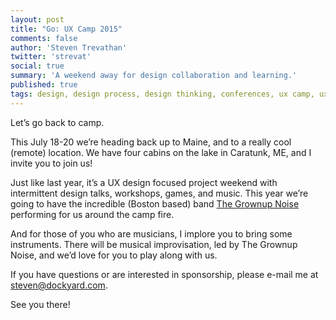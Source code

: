 ```yaml
---
layout: post
title: "Go: UX Camp 2015"
comments: false
author: 'Steven Trevathan'
twitter: 'strevat'
social: true
summary: 'A weekend away for design collaboration and learning.'
published: true
tags: design, design process, design thinking, conferences, ux camp, ux east
---
```

Let’s go back to camp.

This July 18-20 we’re heading back up to Maine, and to a really cool (remote) location. We have four cabins on the lake in Caratunk, ME, and I invite you to join us!

Just like last year, it’s a UX design focused project weekend with intermittent design talks, workshops, games, and music. This year we’re going to have the incredible (Boston based) band [The Grownup Noise](https://www.youtube.com/watch?v=w6ytkBYaIU4) performing for us around the camp fire.

And for those of you who are musicians, I implore you to bring some instruments. There will be musical improvisation, led by The Grownup Noise, and we’d love for you to play along with us.

If you have questions or are interested in sponsorship, please e-mail me at [steven@dockyard.com](mailTo:steven@dockyard.com).

See you there!
